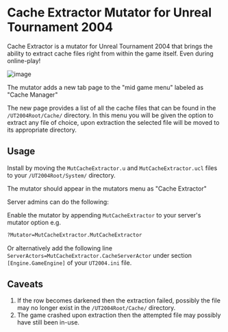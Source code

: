 # Cache Extractor Mutator for Unreal Tournament 2004

Cache Extractor is a mutator for Unreal Tournament 2004 that brings the ability to extract cache files right from within the game itself. Even during online-play!

![image](https://github.com/user-attachments/assets/9977d3f9-c6a3-4f45-a54c-dd490129233d)

The mutator adds a new tab page to the "mid game menu" labeled as "Cache Manager"

The new page provides a list of all the cache files that can be found in the `/UT2004Root/Cache/` directory.
In this menu you will be given the option to extract any file of choice, upon extraction the selected file will be moved to its appropriate directory.

## Usage

Install by moving the `MutCacheExtractor.u` and `MutCacheExtractor.ucl` files to your `/UT2004Root/System/` directory.

The mutator should appear in the mutators menu as "Cache Extractor"

Server admins can do the following:

Enable the mutator by appending `MutCacheExtractor` to your server's mutator option e.g.
```bat
?Mutator=MutCacheExtractor.MutCacheExtractor
```

Or alternatively add the following line `ServerActors=MutCacheExtractor.CacheServerActor` under section `[Engine.GameEngine]` of your `UT2004.ini` file.


## Caveats

1. If the row becomes darkened then the extraction failed, possibly the file may no longer exist in the `/UT2004Root/Cache/` directory.
2. The game crashed upon extraction then the attempted file may possibly have still been in-use.
